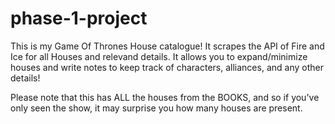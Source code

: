 # phase-1-project
This is my Game Of Thrones House catalogue!
It scrapes the API of Fire and Ice for all Houses and relevand details.
It allows you to expand/minimize houses and write notes to keep track of
characters, alliances, and any other details!

Please note that this has ALL the houses from the BOOKS, and so if you've only seen the show, it may surprise you how many houses are present.